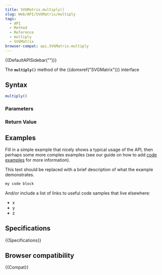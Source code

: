 ```yaml
---
title: SVGMatrix.multiply()
slug: Web/API/SVGMatrix/multiply
tags:
  - API
  - Method
  - Reference
  - multiply
  - SVGMatrix
browser-compat: api.SVGMatrix.multiply
---
```

{{DefaultAPISidebar("")}}

The **`multiply()`** method of the {{domxref("SVGMatrix")}} interface 

## Syntax

```js
multiply()
```

### Parameters



### Return Value



## Examples

Fill in a simple example that nicely shows a typical usage of the API, then perhaps some more complex examples (see our guide on how to add [code examples](/en-US/docs/MDN/Contribute/Structures/Code_examples) for more information).

This text should be replaced with a brief description of what the example demonstrates.

```js
my code block
```

And/or include a list of links to useful code samples that live elsewhere:

*   x
*   y
*   z

## Specifications

{{Specifications}}

## Browser compatibility

{{Compat}}

